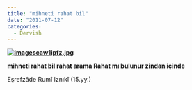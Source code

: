 ```yaml
---
title: "mihneti rahat bil"
date: "2011-07-12"
categories: 
  - Dervish
---
```


**[](/uploads/2011/07/images2.jpg "images2.jpg")[![imagescaw1ipfz.jpg](/uploads/2011/07/imagescaw1ipfz.jpg)](/uploads/2011/07/imagescaw1ipfz.jpg "imagescaw1ipfz.jpg")**

**mihneti rahat bil rahat arama Rahat mı bulunur zindan içinde**

Eşrefzâde Rumî Iznıkî (15.yy.)
